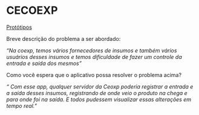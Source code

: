 # CECOEXP

[Protótipos](https://www.canva.com/design/DAFsc7FYbk0/3orHw1NNm6jD3OLSjpwzmQ/view?mode=prototype#p-gina-sem-nome)

Breve descrição do problema a ser abordado: 

*“Na coexp, temos vários fornecedores de insumos e também vários usuários desses insumos e temos dificuldade de fazer um controle da entrada e saída dos mesmos”*


Como você espera que o aplicativo possa resolver o problema acima?

*“ Com esse app, qualquer servidor da Ceoxp poderia registrar a entrada e a saída desses insumos, registrando de onde veio o produto na chega e para onde foi na saída. E todos pudessem visualizar essas alterações em tempo real.”*


